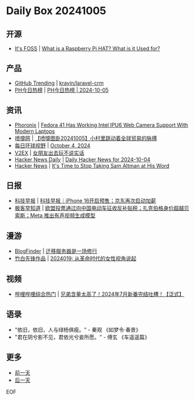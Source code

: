# Daily Box 20241005

## 开源
- [It's FOSS](https://itsfoss.com/) | [What is a Raspberry Pi HAT? What is it Used for?](https://itsfoss.com/raspberry-pi-hat/)

## 产品
- [GitHub Trending](https://github.com/trending?since=daily) | [krayin/laravel-crm](https://github.com/krayin/laravel-crm)
- [PH今日热榜](https://decohack.com/category/producthunt/) | [PH今日热榜 | 2024-10-05](https://decohack.com/producthunt-daily-2024-10-05/)

## 资讯
- [Phoronix](https://www.phoronix.com/) | [Fedora 41 Has Working Intel IPU6 Web Camera Support With Modern Laptops](https://www.phoronix.com/news/Fedora-41-Intel-IPU6-Webcam)
- [喷嚏网](http://www.dapenti.com/blog/blog.asp?subjectid=70&name=xilei) | [【喷嚏图卦20241005】小村里跳动着全球贸易的脉搏](http://www.dapenti.com/blog/more.asp?name=xilei&id=181585)
- [每日环球视野](https://idai.ly/) | [October 4, 2024](http://m.idai.ly/se/a193iG?1727971200)
- [V2EX](https://www.v2ex.com/) | [女朋友出去玩不说实话](https://www.v2ex.com/t/1077769)
- [Hacker News Daily](https://www.daemonology.net/hn-daily/) | [Daily Hacker News for 2024-10-04](https://www.daemonology.net/hn-daily/2024-10-04.html)
- [Hacker News](https://news.ycombinator.com/front) | [It's Time to Stop Taking Sam Altman at His Word](https://news.ycombinator.com/item?id=41749371)

## 日报
- [科技早报](https://www.jiemian.com/lists/459.html) | [科技早报｜iPhone 16开启预售；京东再次启动加薪](https://www.jiemian.com/article/11720697.html)
- [极客早知道](https://www.geekpark.net/column/74) | [欧盟投票通过向中国电动车征收反补贴税；扎克伯格身价超越贝索斯；Meta 推出有声视频生成模型](https://www.geekpark.net/news/341467)

## 漫游
- [BlogFinder](https://bf.zzxworld.com/) | [迁移服务器是一场修行](https://www.sunzhongwei.com/migrating-server-is-spiritual-practice?utm_source=blogfinder)
- [竹白先锋作品](https://www.zhubai.wiki/) | [2024019: 从革命时代的女性视角说起](https://open.zhubai.wiki/a/l/t/z/pl/likalan/2454298585647452160)

## 视频
- [哔哩哔哩综合热门](https://www.bilibili.com/v/popular/all/) | [兄弟含量太高了！2024年7月新番完结吐槽！【泛式】](https://b23.tv/BV1F219Y3Ewv)

## 语录
- "依旧，依旧，人与绿杨俱瘦。" - 秦观 《如梦令·春景》
- "君在阴兮影不见，君依光兮妾所愿。" - 傅玄 《车遥遥篇》

## 更多
- [前一天](daily-box-20241004.md)
- [后一天](daily-box-20241006.md)

EOF